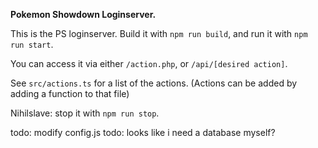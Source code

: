 **Pokemon Showdown Loginserver.**

This is the PS loginserver.
Build it with `npm run build`, and run it with `npm run start`.

You can access it via either `/action.php`, or `/api/[desired action]`.

See `src/actions.ts` for a list of the actions. (Actions can be added by adding a function to that file)

Nihilslave: stop it with `npm run stop`.

todo: modify config.js
todo: looks like i need a database myself?